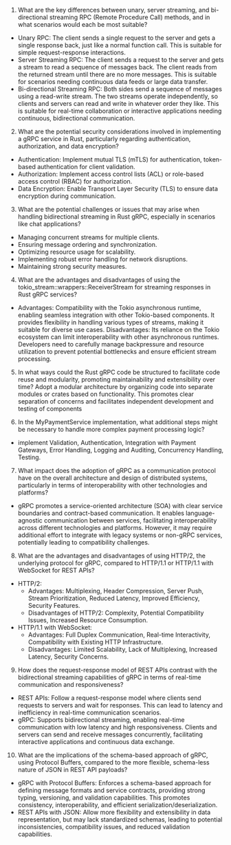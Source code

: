 1. What are the key differences between unary, server streaming, and bi-directional streaming RPC (Remote Procedure Call) methods, and in what scenarios would each be most suitable?

- Unary RPC: The client sends a single request to the server and gets a single response back, just like a normal function call. This is suitable for simple request-response interactions.
- Server Streaming RPC: The client sends a request to the server and gets a stream to read a sequence of messages back. The client reads from the returned stream until there are no more messages. This is suitable for scenarios needing continuous data feeds or large data transfer.
- Bi-directional Streaming RPC: Both sides send a sequence of messages using a read-write stream. The two streams operate independently, so clients and servers can read and write in whatever order they like. This is suitable for real-time collaboration or interactive applications needing continuous, bidirectional communication.

2. What are the potential security considerations involved in implementing a gRPC service in Rust, particularly regarding authentication, authorization, and data encryption?
- Authentication: Implement mutual TLS (mTLS) for authentication, token-based authentication for client validation.
- Authorization: Implement access control lists (ACL) or role-based access control (RBAC) for authorization.
- Data Encryption: Enable Transport Layer Security (TLS) to ensure data encryption during communication.

3. What are the potential challenges or issues that may arise when handling bidirectional streaming in Rust gRPC, especially in scenarios like chat applications?
- Managing concurrent streams for multiple clients.
- Ensuring message ordering and synchronization.
- Optimizing resource usage for scalability.
- Implementing robust error handling for network disruptions.
- Maintaining strong security measures.

4. What are the advantages and disadvantages of using the tokio_stream::wrappers::ReceiverStream for streaming responses in Rust gRPC services?
- Advantages: Compatibility with the Tokio asynchronous runtime, enabling seamless integration with other Tokio-based components. It provides flexibility in handling various types of streams, making it suitable for diverse use cases.
Disadvantages: Its reliance on the Tokio ecosystem can limit interoperability with other asynchronous runtimes. Developers need to carefully manage backpressure and resource utilization to prevent potential bottlenecks and ensure efficient stream processing.

5. In what ways could the Rust gRPC code be structured to facilitate code reuse and modularity, promoting maintainability and extensibility over time?
Adopt a modular architecture by organizing code into separate modules or crates based on functionality. This promotes clear separation of concerns and facilitates independent development and testing of components

6. In the MyPaymentService implementation, what additional steps might be necessary to handle more complex payment processing logic?
- implement Validation, Authentication, Integration with Payment Gateways, Error Handling, Logging and Auditing, Concurrency Handling, Testing.

7. What impact does the adoption of gRPC as a communication protocol have on the overall architecture and design of distributed systems, particularly in terms of interoperability with other technologies and platforms?
- gRPC promotes a service-oriented architecture (SOA) with clear service boundaries and contract-based communication. It enables language-agnostic communication between services, facilitating interoperability across different technologies and platforms. However, it may require additional effort to integrate with legacy systems or non-gRPC services, potentially leading to compatibility challenges.

8. What are the advantages and disadvantages of using HTTP/2, the underlying protocol for gRPC, compared to HTTP/1.1 or HTTP/1.1 with WebSocket for REST APIs?
- HTTP/2: 
    - Advantages:
    Multiplexing, Header Compression, Server Push, Stream Prioritization, Reduced Latency, Improved Efficiency, Security Features.
    - Disadvantages of HTTP/2: Complexity, Potential Compatibility Issues, Increased Resource Consumption.
- HTTP/1.1 with WebSocket: 
    - Advantages: Full Duplex Communication, Real-time Interactivity, Compatibility with Existing HTTP Infrastructure.
    - Disadvantages: Limited Scalability, Lack of Multiplexing, Increased Latency, Security Concerns.

9. How does the request-response model of REST APIs contrast with the bidirectional streaming capabilities of gRPC in terms of real-time communication and responsiveness?
- REST APIs: Follow a request-response model where clients send requests to servers and wait for responses. This can lead to latency and inefficiency in real-time communication scenarios.
- gRPC: Supports bidirectional streaming, enabling real-time communication with low latency and high responsiveness. Clients and servers can send and receive messages concurrently, facilitating interactive applications and continuous data exchange.

10. What are the implications of the schema-based approach of gRPC, using Protocol Buffers, compared to the more flexible, schema-less nature of JSON in REST API payloads?
- gRPC with Protocol Buffers: Enforces a schema-based approach for defining message formats and service contracts, providing strong typing, versioning, and validation capabilities. This promotes consistency, interoperability, and efficient serialization/deserialization.
- REST APIs with JSON: Allow more flexibility and extensibility in data representation, but may lack standardized schemas, leading to potential inconsistencies, compatibility issues, and reduced validation capabilities.